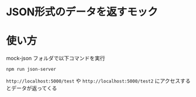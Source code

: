 # JSON形式のデータを返すモック

# 使い方

mock-json フォルダで以下コマンドを実行

```
npm run json-server
```

`http://localhost:5000/test` や `http://localhost:5000/test2` にアクセスするとデータが返ってくる
